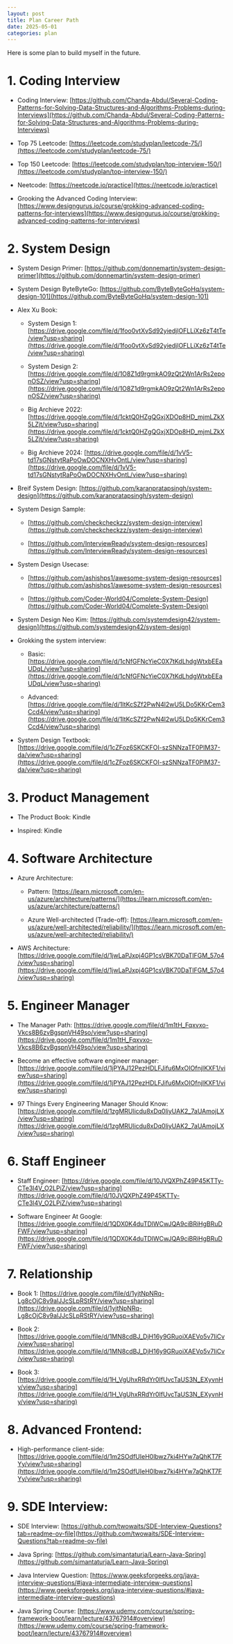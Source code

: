 ```yaml
---
layout: post
title: Plan Career Path
date: 2025-05-01
categories: plan
---
```


Here is some plan to build myself in the future.

# 1. Coding Interview

- Coding Interview: [https://github.com/Chanda-Abdul/Several-Coding-Patterns-for-Solving-Data-Structures-and-Algorithms-Problems-during-Interviews](https://github.com/Chanda-Abdul/Several-Coding-Patterns-for-Solving-Data-Structures-and-Algorithms-Problems-during-Interviews)

- Top 75 Leetcode: [https://leetcode.com/studyplan/leetcode-75/](https://leetcode.com/studyplan/leetcode-75/)

- Top 150 Leetcode: [https://leetcode.com/studyplan/top-interview-150/](https://leetcode.com/studyplan/top-interview-150/)

- Neetcode: [https://neetcode.io/practice](https://neetcode.io/practice)

- Grooking the Advanced Coding Interview: [https://www.designgurus.io/course/grokking-advanced-coding-patterns-for-interviews](https://www.designgurus.io/course/grokking-advanced-coding-patterns-for-interviews)

# 2. System Design

- System Design Primer: [https://github.com/donnemartin/system-design-primer](https://github.com/donnemartin/system-design-primer)

- System Design ByteByteGo: [https://github.com/ByteByteGoHq/system-design-101](https://github.com/ByteByteGoHq/system-design-101)

- Alex Xu Book:

  - System Design 1: [https://drive.google.com/file/d/1foo0vtXvSd92yiedjlOFLLiXz6zT4tTe/view?usp=sharing](https://drive.google.com/file/d/1foo0vtXvSd92yiedjlOFLLiXz6zT4tTe/view?usp=sharing)

  - System Design 2: [https://drive.google.com/file/d/1O8Z1d9rgmkAO9zQt2Wn1ArRs2eponOSZ/view?usp=sharing](https://drive.google.com/file/d/1O8Z1d9rgmkAO9zQt2Wn1ArRs2eponOSZ/view?usp=sharing)

  - Big Archieve 2022: [https://drive.google.com/file/d/1cktQ0HZgQGxjXDOp8HD_mjmLZkX5LZjt/view?usp=sharing](https://drive.google.com/file/d/1cktQ0HZgQGxjXDOp8HD_mjmLZkX5LZjt/view?usp=sharing)

  - Big Archieve 2024: [https://drive.google.com/file/d/1vV5-td17sGNstytRaPoOwDOCNXHvOntL/view?usp=sharing](https://drive.google.com/file/d/1vV5-td17sGNstytRaPoOwDOCNXHvOntL/view?usp=sharing)

- Breif System Design: [https://github.com/karanpratapsingh/system-design](https://github.com/karanpratapsingh/system-design)

- System Design Sample:

  - [https://github.com/checkcheckzz/system-design-interview](https://github.com/checkcheckzz/system-design-interview)

  - [https://github.com/InterviewReady/system-design-resources](https://github.com/InterviewReady/system-design-resources)

- System Design Usecase:

  - [https://github.com/ashishps1/awesome-system-design-resources](https://github.com/ashishps1/awesome-system-design-resources)

  - [https://github.com/Coder-World04/Complete-System-Design](https://github.com/Coder-World04/Complete-System-Design)

- System Design Neo Kim: [https://github.com/systemdesign42/system-design](https://github.com/systemdesign42/system-design)

- Grokking the system interview:

  - Basic: [https://drive.google.com/file/d/1cNfGFNcYieC0X7tKdLhdgWtxbEEaUDqL/view?usp=sharing](https://drive.google.com/file/d/1cNfGFNcYieC0X7tKdLhdgWtxbEEaUDqL/view?usp=sharing)

  - Advanced: [https://drive.google.com/file/d/1ItKcSZf2PwN4l2wU5LDo5KKrCem3Ccd4/view?usp=sharing](https://drive.google.com/file/d/1ItKcSZf2PwN4l2wU5LDo5KKrCem3Ccd4/view?usp=sharing)

- System Design Textbook: [https://drive.google.com/file/d/1cZFoz6SKCKFOI-szSNNzaTF0PIM37-da/view?usp=sharing](https://drive.google.com/file/d/1cZFoz6SKCKFOI-szSNNzaTF0PIM37-da/view?usp=sharing)

# 3. Product Management

- The Product Book: Kindle

- Inspired: Kindle

# 4. Software Architecture

- Azure Architecture:

  - Pattern: [https://learn.microsoft.com/en-us/azure/architecture/patterns/](https://learn.microsoft.com/en-us/azure/architecture/patterns/)

  - Azure Well-architected (Trade-off): [https://learn.microsoft.com/en-us/azure/well-architected/reliability/](https://learn.microsoft.com/en-us/azure/well-architected/reliability/)

- AWS Architecture: [https://drive.google.com/file/d/1jwLaPJxpj4GP1csVBK70DaTIFGM_57o4/view?usp=sharing](https://drive.google.com/file/d/1jwLaPJxpj4GP1csVBK70DaTIFGM_57o4/view?usp=sharing)

# 5. Engineer Manager

- The Manager Path: [https://drive.google.com/file/d/1m1tH_Fqxvxo-Vkcs8B6zvBgspnVH49so/view?usp=sharing](https://drive.google.com/file/d/1m1tH_Fqxvxo-Vkcs8B6zvBgspnVH49so/view?usp=sharing)

- Become an effective software engineer manager: [https://drive.google.com/file/d/1jPYAJ12PezHDLFJifu6MxOIOfnjIKXF1/view?usp=sharing](https://drive.google.com/file/d/1jPYAJ12PezHDLFJifu6MxOIOfnjIKXF1/view?usp=sharing)

- 97 Things Every Engineering Manager Should Know: [https://drive.google.com/file/d/1zgMRUlicdu8xDq0liyUAK2_7aUAmojLX/view?usp=sharing](https://drive.google.com/file/d/1zgMRUlicdu8xDq0liyUAK2_7aUAmojLX/view?usp=sharing)

# 6. Staff Engineer

- Staff Engineer: [https://drive.google.com/file/d/10JVQXPhZ49P45KTTy-CTe3l4V_O2LPiZ/view?usp=sharing](https://drive.google.com/file/d/10JVQXPhZ49P45KTTy-CTe3l4V_O2LPiZ/view?usp=sharing)

- Software Engineer At Google: [https://drive.google.com/file/d/1QDX0K4duTDlWCwJQA9ciBRiHgBRuDFWF/view?usp=sharing](https://drive.google.com/file/d/1QDX0K4duTDlWCwJQA9ciBRiHgBRuDFWF/view?usp=sharing)

# 7. Relationship

- Book 1: [https://drive.google.com/file/d/1yjtNpNRq-Lg8cOjC8v9alJJcSLpRStRY/view?usp=sharing](https://drive.google.com/file/d/1yjtNpNRq-Lg8cOjC8v9alJJcSLpRStRY/view?usp=sharing)

- Book 2: [https://drive.google.com/file/d/1MN8cdBJ_DjH16y9GRuoiXAEVo5v7IiCv/view?usp=sharing](https://drive.google.com/file/d/1MN8cdBJ_DjH16y9GRuoiXAEVo5v7IiCv/view?usp=sharing)

- Book 3: [https://drive.google.com/file/d/1H_VgUhxRRdYr0IfUvcTaUS3N_EXyvnHy/view?usp=sharing](https://drive.google.com/file/d/1H_VgUhxRRdYr0IfUvcTaUS3N_EXyvnHy/view?usp=sharing)

# 8. Advanced Frontend:

- High-performance client-side: [https://drive.google.com/file/d/1m2SOdfUIeH0lbwz7ki4HYw7aQhKT7FYy/view?usp=sharing](https://drive.google.com/file/d/1m2SOdfUIeH0lbwz7ki4HYw7aQhKT7FYy/view?usp=sharing)

# 9. SDE Interview:

- SDE Interview: [https://github.com/twowaits/SDE-Interview-Questions?tab=readme-ov-file](https://github.com/twowaits/SDE-Interview-Questions?tab=readme-ov-file)

- Java Spring: [https://github.com/simantaturja/Learn-Java-Spring](https://github.com/simantaturja/Learn-Java-Spring)

- Java Interview Question: [https://www.geeksforgeeks.org/java-interview-questions/#java-intermediate-interview-questions](https://www.geeksforgeeks.org/java-interview-questions/#java-intermediate-interview-questions)

- Java Spring Course: [https://www.udemy.com/course/spring-framework-boot/learn/lecture/43767914#overview](https://www.udemy.com/course/spring-framework-boot/learn/lecture/43767914#overview)
